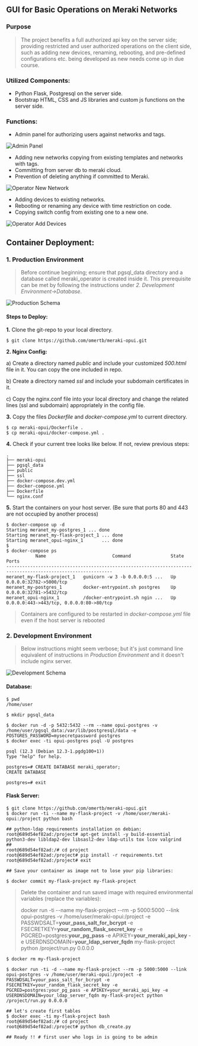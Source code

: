 ## GUI for Basic Operations on Meraki Networks
### Purpose
> The project benefits a full authorized api key on the server side; providing restricted
> and user authorized operations on the client side, such as adding new devices, renaming, rebooting, and
> pre-defined configurations etc. being developed as new needs come up in due course.

### Utilized Components:
- Python Flask, Postgresql on the server side.
- Bootstrap HTML, CSS and JS libraries and custom js functions on the server side.

### Functions:
- Admin panel for authorizing users against networks and tags.

![Admin Panel](./admin_panel.png)

- Adding new networks copying from existing templates and networks with tags.
- Committing from server db to meraki cloud.
- Prevention of deleting anything if committed to Meraki.

![Operator New Network](./new_network.png)

- Adding devices to existing networks.
- Rebooting or renaming any device with time restriction on code.
- Copying switch config from existing one to a new one.

![Operator Add Devices](./add_devices.png)


## Container Deployment:
### 1. Production Environment
> Before continue beginning; ensure that pgsql_data directory and
>a database called meraki_operator is created inside it. This prerequisite can be met by 
>following the instructions under _2. Development Environment->Database_.

![Production Schema](./Deployment_Schema.png)

#### Steps to Deploy:

**1.** Clone the git-repo to your local directory.
```
$ git clone https://github.com/omertb/meraki-opui.git
```

**2. Nginx Config:**

a) Create a directory named _public_ and include your customized _500.html_ file in it.
You can copy the one included in repo. 

b) Create a directory named _ssl_ and include your subdomain certificates in it.

c) Copy the nginx.conf file into your local directory and change the related lines
(ssl and subdomain) appropriately in the config file.

**3.** Copy the files _Dockerfile_ and _docker-compose.yml_ to current directory.
```
$ cp meraki-opui/Dockerfile .
$ cp meraki-opui/docker-compose.yml .
```

**4.** Check if your current tree looks like below. If not, review previous steps:
```
.
├── meraki-opui
├── pgsql_data
├── public
├── ssl
├── docker-compose.dev.yml
├── docker-compose.yml
├── Dockerfile
└── nginx.conf

```

**5.** Start the containers on your host server. (Be sure that ports 80 and 443 are not occupied by another process)
```
$ docker-compose up -d
Starting meranet_my-postgres_1 ... done
Starting meranet_my-flask-project_1 ... done
Starting meranet_opui-nginx_1       ... done
$
$ docker-compose ps
           Name                         Command               State                    Ports
--------------------------------------------------------------------------------------------------------------
meranet_my-flask-project_1   gunicorn -w 3 -b 0.0.0.0:5 ...   Up      0.0.0.0:32782->5000/tcp
meranet_my-postgres_1        docker-entrypoint.sh postgres    Up      0.0.0.0:32781->5432/tcp
meranet_opui-nginx_1         /docker-entrypoint.sh ngin ...   Up      0.0.0.0:443->443/tcp, 0.0.0.0:80->80/tcp

```

> Containers are configured to be restarted in _docker-compose.yml_ file even if the host server is rebooted

### 2. Development Environment
>Below instructions might seem verbose; but it's just command line equivalent
of instructions in _Production Environment_ and it doesn't include nginx server.

![Development Schema](./Dev_Deployment_Schema.png)
#### Database:
```
$ pwd
/home/user

$ mkdir pgsql_data

$ docker run -d -p 5432:5432 --rm --name opui-postgres -v /home/user/pgsql_data:/var/lib/postgresql/data -e POSTGRES_PASSWORD=mysecretpassword postgres
$ docker exec -ti opui-postgres psql -U postgres

psql (12.3 (Debian 12.3-1.pgdg100+1))
Type "help" for help.

postgres=# CREATE DATABASE meraki_operator;
CREATE DATABASE

postgres=# exit
```

#### Flask Server:
```
$ git clone https://github.com/omertb/meraki-opui.git
$ docker run -ti --name my-flask-project -v /home/user/meraki-opui:/project python bash

## python-ldap requirements installation on debian:
root@689d54ef82ad:/project# apt-get install -y build-essential python3-dev libldap2-dev libsasl2-dev ldap-utils tox lcov valgrind
##
root@689d54ef82ad:/# cd project
root@689d54ef82ad:/project# pip install -r requirements.txt
root@689d54ef82ad:/project# exit

## Save your container as image not to lose your pip libraries:

$ docker commit my-flask-project my-flask-project
```

> Delete the container and run saved image with required environmental variables (replace the variables):
>
> docker run -ti --name my-flask-project --rm -p 5000:5000 --link opui-postgres -v /home/user/meraki-opui:/project -e PASSWDSALT=**your_pass_salt_for_bcrypt** -e FSECRETKEY=**your_random_flask_secret_key** -e PGCRED=postgres:**your_pg_pass** -e APIKEY=**your_meraki_api_key** -e USERDNSDOMAIN=**your_ldap_server_fqdn** my-flask-project python /project/run.py 0.0.0.0
>

```
$ docker rm my-flask-project

$ docker run -ti -d --name my-flask-project --rm -p 5000:5000 --link opui-postgres -v /home/user/meraki-opui:/project -e PASSWDSALT=your_pass_salt_for_bcrypt -e FSECRETKEY=your_random_flask_secret_key -e PGCRED=postgres:your_pg_pass -e APIKEY=your_meraki_api_key -e USERDNSDOMAIN=your_ldap_server_fqdn my-flask-project python /project/run.py 0.0.0.0

## let's create first tables
$ docker exec -ti my-flask-project bash
root@689d54ef82ad:/# cd project
root@689d54ef82ad:/project# python db_create.py

## Ready !! # first user who logs in is going to be admin

```
